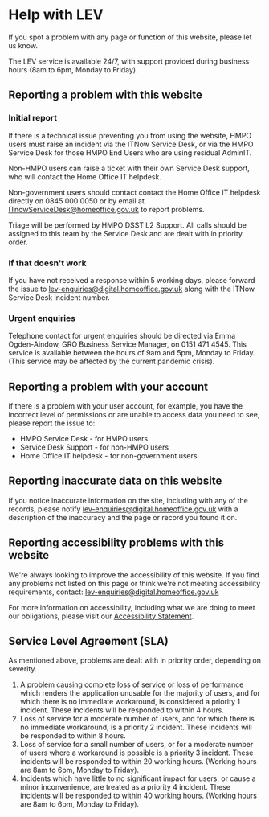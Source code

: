 # Help with LEV

If you spot a problem with any page or function of this website, please let us
know.

The LEV service is available 24/7, with support provided during business hours
(8am to 6pm, Monday to Friday).

## Reporting a problem with this website

### Initial report
If there is a technical issue preventing you from using the website, HMPO users
must raise an incident via the ITNow Service Desk, or via the HMPO Service Desk
for those HMPO End Users who are using residual AdminIT.

Non-HMPO users can raise a ticket with their own Service Desk support,
who will contact the Home Office IT helpdesk.

Non-government users should contact contact the Home Office IT helpdesk directly
on 0845 000 0050 or by email at [ITnowServiceDesk@homeoffice.gov.uk](ITnowServiceDesk@homeoffice.gov.uk)
to report problems.

Triage will be performed by HMPO DSST L2 Support.  All calls should be assigned
to this team by the Service Desk and are dealt with in priority order.

### If that doesn't work
If you have not received a response within 5 working days, please forward the
issue to [lev-enquiries@digital.homeoffice.gov.uk](mailto:lev-enquiries@digital.homeoffice.gov.uk)
along with the ITNow Service Desk incident number.

### Urgent enquiries
Telephone contact for urgent enquiries should be directed via Emma Ogden-Aindow,
GRO Business Service Manager, on 0151 471 4545. This service is available
between the hours of 9am and 5pm, Monday to Friday. (This service may be
affected by the current pandemic crisis).

## Reporting a problem with your account
If there is a problem with your user account, for example, you have the
incorrect level of permissions or are unable to access data you need to see,
please report the issue to:
- HMPO Service Desk - for HMPO users
- Service Desk Support - for non-HMPO users
- Home Office IT helpdesk - for non-government users

## Reporting inaccurate data on this website
If you notice inaccurate information on the site, including with any of the
records, please notify [lev-enquiries@digital.homeoffice.gov.uk](mailto:lev-enquiries@digital.homeoffice.gov.uk) with a description of the inaccuracy and
the page or record you found it on.

## Reporting accessibility problems with this website
We're always looking to improve the accessibility of this website.
If you find any problems not listed on this page or think we're not meeting
accessibility requirements, contact:
[lev-enquiries@digital.homeoffice.gov.uk](mailto:lev-enquiries@digital.homeoffice.gov.uk)

For more information on accessibility, including what we are doing to meet our
obligations, please visit our [Accessibility Statement](accessibility-statement).

## Service Level Agreement (SLA)
As mentioned above, problems are dealt with in priority order, depending on
severity.

<ol class="govuk-width-container">
<li>A problem causing complete loss of service or loss of performance which
renders the application unusable for the majority of users, and for which there
is no immediate workaround, is considered a priority 1 incident. These incidents
will be responded to within 4 hours.</li>
<li>Loss of service for a moderate number of users, and for which there is no
immediate workaround, is a priority 2 incident. These incidents will be
responded to within 8 hours.</li>
<li>Loss of service for a small number of users, or for a moderate number of
users where a workaround is possible is a priority 3 incident. These incidents
will be responded to within 20 working hours. (Working hours are 8am to 6pm,
Monday to Friday).</li>
<li>Incidents which have little to no significant impact for users, or cause a
minor inconvenience, are treated as a priority 4 incident. These incidents will
be responded to within 40 working hours. (Working hours are 8am to 6pm,
Monday to Friday).</li>
</ol>
